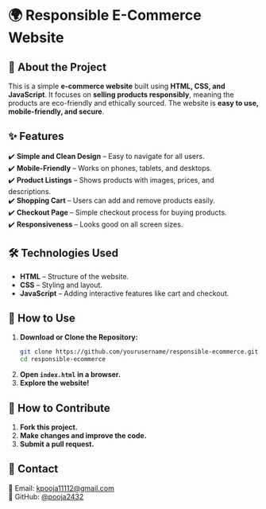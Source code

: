 # 🌍 Responsible E-Commerce Website  

## 📌 About the Project  
This is a simple **e-commerce website** built using **HTML, CSS, and JavaScript**. It focuses on **selling products responsibly**, meaning the products are eco-friendly and ethically sourced. The website is **easy to use, mobile-friendly, and secure**.  

## ✨ Features  
✔️ **Simple and Clean Design** – Easy to navigate for all users.  
✔️ **Mobile-Friendly** – Works on phones, tablets, and desktops.  
✔️ **Product Listings** – Shows products with images, prices, and descriptions.  
✔️ **Shopping Cart** – Users can add and remove products easily.  
✔️ **Checkout Page** – Simple checkout process for buying products.  
✔️ **Responsiveness** – Looks good on all screen sizes.  

## 🛠️ Technologies Used  
- **HTML** – Structure of the website.  
- **CSS** – Styling and layout.  
- **JavaScript** – Adding interactive features like cart and checkout.  

## 🚀 How to Use  
1. **Download or Clone the Repository:**  
   ```bash
   git clone https://github.com/yourusername/responsible-ecommerce.git
   cd responsible-ecommerce
   ```  
2. **Open `index.html` in a browser.**  
3. **Explore the website!**  

## 🎯 How to Contribute  
1. **Fork this project.**  
2. **Make changes and improve the code.**  
3. **Submit a pull request.**  

## 📩 Contact  
📧 Email: kpooja11112@gmail.com  
🔗 GitHub: [@pooja2432](https://github.com/pooja2432)  


